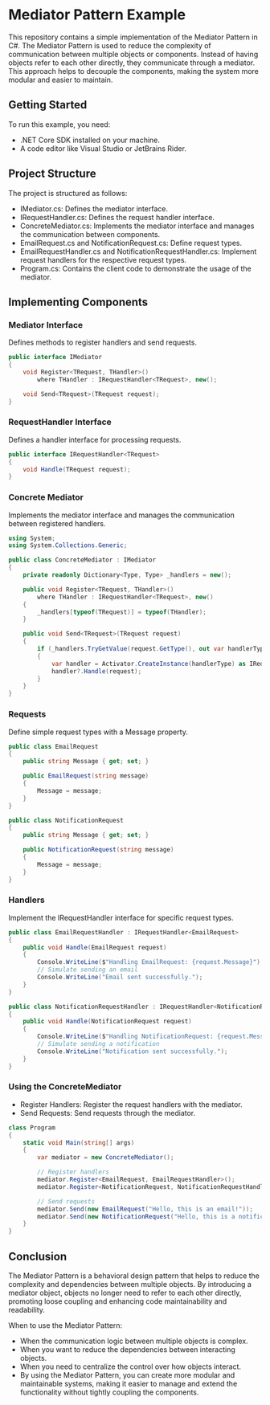 # Mediator Pattern Example

This repository contains a simple implementation of the Mediator Pattern in C#. The Mediator Pattern is used to reduce the complexity of communication between multiple objects or components. Instead of having objects refer to each other directly, they communicate through a mediator. This approach helps to decouple the components, making the system more modular and easier to maintain.

## Getting Started

To run this example, you need:

- .NET Core SDK installed on your machine.
- A code editor like Visual Studio or JetBrains Rider.

## Project Structure

The project is structured as follows:

- IMediator.cs: Defines the mediator interface.
- IRequestHandler.cs: Defines the request handler interface.
- ConcreteMediator.cs: Implements the mediator interface and manages the communication between components.
- EmailRequest.cs and NotificationRequest.cs: Define request types.
- EmailRequestHandler.cs and NotificationRequestHandler.cs: Implement request handlers for the respective request types.
- Program.cs: Contains the client code to demonstrate the usage of the mediator.

## Implementing Components

### Mediator Interface

Defines methods to register handlers and send requests.

```csharp
public interface IMediator
{
    void Register<TRequest, THandler>()
        where THandler : IRequestHandler<TRequest>, new();

    void Send<TRequest>(TRequest request);
}
```

### RequestHandler Interface

Defines a handler interface for processing requests.

```csharp
public interface IRequestHandler<TRequest>
{
    void Handle(TRequest request);
}
```

### Concrete Mediator

Implements the mediator interface and manages the communication between registered handlers.

```csharp
using System;
using System.Collections.Generic;

public class ConcreteMediator : IMediator
{
    private readonly Dictionary<Type, Type> _handlers = new();

    public void Register<TRequest, THandler>()
        where THandler : IRequestHandler<TRequest>, new()
    {
        _handlers[typeof(TRequest)] = typeof(THandler);
    }

    public void Send<TRequest>(TRequest request)
    {
        if (_handlers.TryGetValue(request.GetType(), out var handlerType))
        {
            var handler = Activator.CreateInstance(handlerType) as IRequestHandler<TRequest>;
            handler?.Handle(request);
        }
    }
}
```

### Requests

Define simple request types with a Message property.

```csharp
public class EmailRequest
{
    public string Message { get; set; }

    public EmailRequest(string message)
    {
        Message = message;
    }
}

public class NotificationRequest
{
    public string Message { get; set; }

    public NotificationRequest(string message)
    {
        Message = message;
    }
}
```

### Handlers

Implement the IRequestHandler interface for specific request types.

```csharp
public class EmailRequestHandler : IRequestHandler<EmailRequest>
{
    public void Handle(EmailRequest request)
    {
        Console.WriteLine($"Handling EmailRequest: {request.Message}");
        // Simulate sending an email
        Console.WriteLine("Email sent successfully.");
    }
}

public class NotificationRequestHandler : IRequestHandler<NotificationRequest>
{
    public void Handle(NotificationRequest request)
    {
        Console.WriteLine($"Handling NotificationRequest: {request.Message}");
        // Simulate sending a notification
        Console.WriteLine("Notification sent successfully.");
    }
}
```

### Using the ConcreteMediator

- Register Handlers: Register the request handlers with the mediator.
- Send Requests: Send requests through the mediator.

```csharp
class Program
{
    static void Main(string[] args)
    {
        var mediator = new ConcreteMediator();

        // Register handlers
        mediator.Register<EmailRequest, EmailRequestHandler>();
        mediator.Register<NotificationRequest, NotificationRequestHandler>();

        // Send requests
        mediator.Send(new EmailRequest("Hello, this is an email!"));
        mediator.Send(new NotificationRequest("Hello, this is a notification!"));
    }
}
```

## Conclusion

The Mediator Pattern is a behavioral design pattern that helps to reduce the complexity and dependencies between multiple objects. By introducing a mediator object, objects no longer need to refer to each other directly, promoting loose coupling and enhancing code maintainability and readability.

When to use the Mediator Pattern:

- When the communication logic between multiple objects is complex.
- When you want to reduce the dependencies between interacting objects.
- When you need to centralize the control over how objects interact.
- By using the Mediator Pattern, you can create more modular and maintainable systems, making it easier to manage and extend the functionality without tightly coupling the components.
